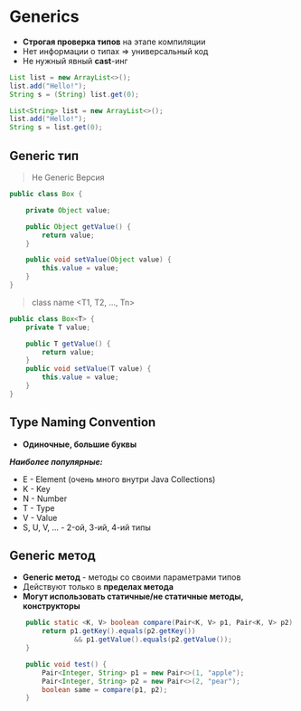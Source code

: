 # Generics

- **Строгая проверка типов** на этапе компиляции
- Нет информации о типах => универсальный код
- Не нужный явный  **cast**-инг 


```java
List list = new ArrayList<>();
list.add("Hello!");
String s = (String) list.get(0);
```
```java
List<String> list = new ArrayList<>();
list.add("Hello!");
String s = list.get(0);
```



## Generic тип


> Не Generic Версия
```java
public class Box {

    private Object value;

    public Object getValue() {
        return value;
    }

    public void setValue(Object value) {
        this.value = value;
    }
}
```

> class name <T1, T2, ..., Tn>
```java
public class Box<T> {
    private T value;

    public T getValue() {
        return value;
    }
    public void setValue(T value) {
        this.value = value;
    }
}
```


## Type Naming Convention
- **Одиночные, большие буквы**

_**Наиболее популярные:**_
- E - Element (очень много внутри Java Collections)
- K - Key
- N - Number
- T - Type
- V - Value
- S, U, V, ... - 2-ой, 3-ий, 4-ий типы


## Generic метод

- **Generic метод** - методы со своими параметрами типов
- Действуют только в **пределах метода**
- **Могут использовать статичные/не статичные методы, конструкторы**

```java
    public static <K, V> boolean compare(Pair<K, V> p1, Pair<K, V> p2) {
        return p1.getKey().equals(p2.getKey())
                && p1.getValue().equals(p2.getValue());
    }

    public void test() {
        Pair<Integer, String> p1 = new Pair<>(1, "apple");
        Pair<Integer, String> p2 = new Pair<>(2, "pear");
        boolean same = compare(p1, p2);
    }
```




